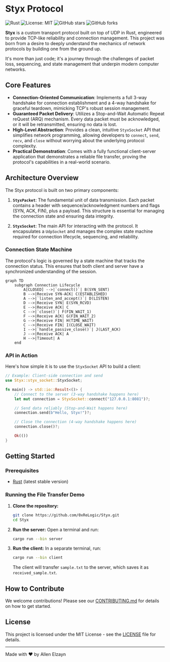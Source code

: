 # Styx Protocol

![Rust](https://img.shields.io/badge/rust-%23000000.svg?style=for-the-badge&logo=rust&logoColor=white)
![License: MIT](https://img.shields.io/badge/License-MIT-yellow.svg?style=for-the-badge)
![GitHub stars](https://img.shields.io/github/stars/0xReLogic/Styx.svg?style=for-the-badge&logo=github)
![GitHub forks](https://img.shields.io/github/forks/0xReLogic/Styx.svg?style=for-the-badge&logo=github)

**Styx** is a custom transport protocol built on top of UDP in Rust, engineered to provide TCP-like reliability and connection management. This project was born from a desire to deeply understand the mechanics of network protocols by building one from the ground up.

It's more than just code; it's a journey through the challenges of packet loss, sequencing, and state management that underpin modern computer networks.

## Core Features

- **Connection-Oriented Communication**: Implements a full 3-way handshake for connection establishment and a 4-way handshake for graceful teardown, mimicking TCP's robust session management.
- **Guaranteed Packet Delivery**: Utilizes a Stop-and-Wait Automatic Repeat reQuest (ARQ) mechanism. Every data packet must be acknowledged, or it will be retransmitted, ensuring no data is lost.
- **High-Level Abstraction**: Provides a clean, intuitive `StyxSocket` API that simplifies network programming, allowing developers to `connect`, `send`, `recv`, and `close` without worrying about the underlying protocol complexity.
- **Practical Demonstration**: Comes with a fully functional client-server application that demonstrates a reliable file transfer, proving the protocol's capabilities in a real-world scenario.

## Architecture Overview

The Styx protocol is built on two primary components:

1.  **`StyxPacket`**: The fundamental unit of data transmission. Each packet contains a header with sequence/acknowledgment numbers and flags (SYN, ACK, FIN), plus a payload. This structure is essential for managing the connection state and ensuring data integrity.

2.  **`StyxSocket`**: The main API for interacting with the protocol. It encapsulates a `UdpSocket` and manages the complex state machine required for connection lifecycle, sequencing, and reliability.

### Connection State Machine

The protocol's logic is governed by a state machine that tracks the connection status. This ensures that both client and server have a synchronized understanding of the session.

```mermaid
graph TD
    subgraph Connection Lifecycle
        A[CLOSED] -->|`connect()`| B(SYN_SENT)
        B -->|Receive SYN-ACK| C(ESTABLISHED)
        A -->|`listen_and_accept()`| D(LISTEN)
        D -->|Receive SYN| E(SYN_RCVD)
        E -->|Receive ACK| C
        C -->|`close()`| F(FIN_WAIT_1)
        F -->|Receive ACK| G(FIN_WAIT_2)
        G -->|Receive FIN| H(TIME_WAIT)
        C -->|Receive FIN| I(CLOSE_WAIT)
        I -->|`handle_passive_close()`| J(LAST_ACK)
        J -->|Receive ACK| A
        H -->|Timeout| A
    end
```

### API in Action

Here's how simple it is to use the `StyxSocket` API to build a client:

```rust
// Example: Client-side connection and send
use Styx::styx_socket::StyxSocket;

fn main() -> std::io::Result<()> {
    // Connect to the server (3-way handshake happens here)
    let mut connection = StyxSocket::connect("127.0.0.1:8081")?;

    // Send data reliably (Stop-and-Wait happens here)
    connection.send(b"Hello, Styx!")?;

    // Close the connection (4-way handshake happens here)
    connection.close()?;

    Ok(())
}
```

## Getting Started

### Prerequisites

- [Rust](https://www.rust-lang.org/tools/install) (latest stable version)

### Running the File Transfer Demo

1.  **Clone the repository:**
    ```sh
    git clone https://github.com/0xReLogic/Styx.git
    cd Styx
    ```

2.  **Run the server:**
    Open a terminal and run:
    ```sh
    cargo run --bin server
    ```

3.  **Run the client:**
    In a separate terminal, run:
    ```sh
    cargo run --bin client
    ```
    The client will transfer `sample.txt` to the server, which saves it as `received_sample.txt`.

## How to Contribute

We welcome contributions! Please see our [CONTRIBUTING.md](CONTRIBUTING.md) for details on how to get started.

## License

This project is licensed under the MIT License - see the [LICENSE](LICENSE) file for details.

---
Made with ❤️ by Allen Elzayn
